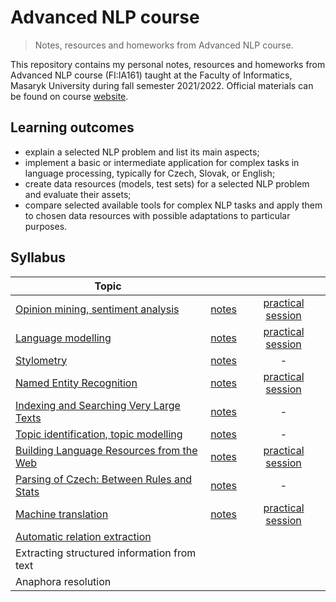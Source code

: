 # Advanced NLP course

> Notes, resources and homeworks from Advanced NLP course.

This repository contains my personal notes, resources and homeworks from Advanced NLP course (FI:IA161) taught at the Faculty of Informatics, Masaryk University during fall semester 2021/2022. Official materials can be found on course [website](https://nlp.fi.muni.cz/en/AdvancedNlpCourse).

## Learning outcomes

 - explain a selected NLP problem and list its main aspects;
 - implement a basic or intermediate application for complex tasks in language processing, typically for Czech, Slovak, or English;
 - create data resources (models, test sets) for a selected NLP problem and evaluate their assets;
 - compare selected available tools for complex NLP tasks and apply them to chosen data resources with possible adaptations to particular purposes.

## Syllabus

|     Topic     |         | |
| ------------- |:-------------:|:----------------:|
| [Opinion mining, sentiment analysis](Opinion_mining_Sentiment_analysis) | [notes](Opinion_mining_Sentiment_analysis/notes.md) | [practical session](Opinion_mining_Sentiment_analysis/IA161_Sentiment_analysis.ipynb) |
| [Language modelling](Language_modeling)                                 | [notes](Language_modeling/notes.md)                 | [practical session](Language_modeling/IA161_Language_modeling.ipynb)|
| [Stylometry](Stylometry)                                                | [notes](Stylometry/notes.md)                        | - |       
| [Named Entity Recognition](Named_Entity_Recognition)                    | [notes](Named_Entity_Recognition/notes.md)          |[practical session](Named_Entity_Recognition/IA161_Named_Entity_Recognition.ipynb) |
| [Indexing and Searching Very Large Texts](Corpus_Indexing)              | [notes](Corpus_Indexing/notes.md)                   | - |
| [Topic identification, topic modelling](Topic_Modeling)                 | [notes](Topic_Modeling/notes.md)                    | - |
| [Building Language Resources from the Web](Language_Resources_From_Web) | [notes](Language_Resources_From_Web/notes.md)       | [practical session](https://github.com/katarinagresova/ia161/tree/main/Language_Resources_From_Web#practical-session) |
| [Parsing of Czech: Between Rules and Stats](Parsing_Czech)              | [notes](Parsing_Czech/notes.md)                     | - |
| [Machine translation](Machine_Translation)                              | [notes](Machine_Translation/notes.md)               | [practical session](Machine_Translation/IA161_Machine_Translation.ipynb) |
| [Automatic relation extraction](Relation_Extraction) | | |
| Extracting structured information from text | | |
| Anaphora resolution | | |
